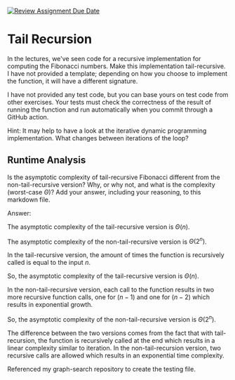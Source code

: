 [![Review Assignment Due Date](https://classroom.github.com/assets/deadline-readme-button-24ddc0f5d75046c5622901739e7c5dd533143b0c8e959d652212380cedb1ea36.svg)](https://classroom.github.com/a/bHkMPWBv)
# Tail Recursion

In the lectures, we've seen code for a recursive implementation for computing
the Fibonacci numbers. Make this implementation tail-recursive. I have not
provided a template; depending on how you choose to implement the function, it
will have a different signature.

I have not provided any test code, but you can base yours on test code from
other exercises. Your tests must check the correctness of the result of running
the function and run automatically when you commit through a GitHub action.

Hint: It may help to have a look at the iterative dynamic programming
implementation. What changes between iterations of the loop?

## Runtime Analysis

Is the asymptotic complexity of tail-recursive Fibonacci different from the
non-tail-recursive version? Why, or why not, and what is the complexity
(worst-case $\Theta$)? Add your answer, including your reasoning, to this
markdown file.

Answer:

The asymptotic complexity of the tail-recursive version is $\Theta (n)$.

The asymptotic complexity of the non-tail-recursive version is $\Theta (2^n)$.

In the tail-recursive version, the amount of times the function is recursively called is equal to the input $n$.

So, the asymptotic complexity of the tail-recursive version is $\Theta (n)$.

In the non-tail-recursive version, each call to the function results in two more recursive function calls, one for $(n - 1)$ and one for $(n - 2)$ which results in exponential growth.

So, the asymptotic complexity of the non-tail-recursive version is $\Theta (2^n)$.

The difference between the two versions comes from the fact that with tail-recursion, the function is recursively called at the end which results in a linear complexity similar to iteration. In the non-tail-recursion version, two recursive calls are allowed which results in an exponential time complexity.

Referenced my graph-search repository to create the testing file.
